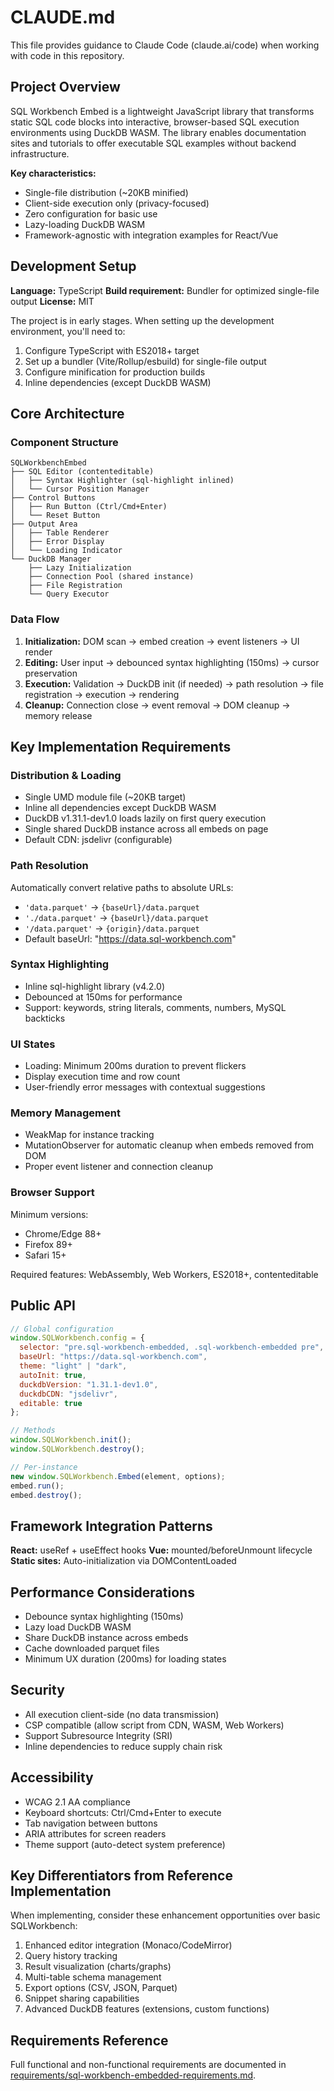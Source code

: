# CLAUDE.md

This file provides guidance to Claude Code (claude.ai/code) when working with code in this repository.

## Project Overview

SQL Workbench Embed is a lightweight JavaScript library that transforms static SQL code blocks into interactive, browser-based SQL execution environments using DuckDB WASM. The library enables documentation sites and tutorials to offer executable SQL examples without backend infrastructure.

**Key characteristics:**
- Single-file distribution (~20KB minified)
- Client-side execution only (privacy-focused)
- Zero configuration for basic use
- Lazy-loading DuckDB WASM
- Framework-agnostic with integration examples for React/Vue

## Development Setup

**Language:** TypeScript
**Build requirement:** Bundler for optimized single-file output
**License:** MIT

The project is in early stages. When setting up the development environment, you'll need to:
1. Configure TypeScript with ES2018+ target
2. Set up a bundler (Vite/Rollup/esbuild) for single-file output
3. Configure minification for production builds
4. Inline dependencies (except DuckDB WASM)

## Core Architecture

### Component Structure
```
SQLWorkbenchEmbed
├── SQL Editor (contenteditable)
│   ├── Syntax Highlighter (sql-highlight inlined)
│   └── Cursor Position Manager
├── Control Buttons
│   ├── Run Button (Ctrl/Cmd+Enter)
│   └── Reset Button
├── Output Area
│   ├── Table Renderer
│   ├── Error Display
│   └── Loading Indicator
└── DuckDB Manager
    ├── Lazy Initialization
    ├── Connection Pool (shared instance)
    ├── File Registration
    └── Query Executor
```

### Data Flow
1. **Initialization:** DOM scan → embed creation → event listeners → UI render
2. **Editing:** User input → debounced syntax highlighting (150ms) → cursor preservation
3. **Execution:** Validation → DuckDB init (if needed) → path resolution → file registration → execution → rendering
4. **Cleanup:** Connection close → event removal → DOM cleanup → memory release

## Key Implementation Requirements

### Distribution & Loading
- Single UMD module file (~20KB target)
- Inline all dependencies except DuckDB WASM
- DuckDB v1.31.1-dev1.0 loads lazily on first query execution
- Single shared DuckDB instance across all embeds on page
- Default CDN: jsdelivr (configurable)

### Path Resolution
Automatically convert relative paths to absolute URLs:
- `'data.parquet'` → `{baseUrl}/data.parquet`
- `'./data.parquet'` → `{baseUrl}/data.parquet`
- `'/data.parquet'` → `{origin}/data.parquet`
- Default baseUrl: "https://data.sql-workbench.com"

### Syntax Highlighting
- Inline sql-highlight library (v4.2.0)
- Debounced at 150ms for performance
- Support: keywords, string literals, comments, numbers, MySQL backticks

### UI States
- Loading: Minimum 200ms duration to prevent flickers
- Display execution time and row count
- User-friendly error messages with contextual suggestions

### Memory Management
- WeakMap for instance tracking
- MutationObserver for automatic cleanup when embeds removed from DOM
- Proper event listener and connection cleanup

### Browser Support
Minimum versions:
- Chrome/Edge 88+
- Firefox 89+
- Safari 15+

Required features: WebAssembly, Web Workers, ES2018+, contenteditable

## Public API

```javascript
// Global configuration
window.SQLWorkbench.config = {
  selector: "pre.sql-workbench-embedded, .sql-workbench-embedded pre",
  baseUrl: "https://data.sql-workbench.com",
  theme: "light" | "dark",
  autoInit: true,
  duckdbVersion: "1.31.1-dev1.0",
  duckdbCDN: "jsdelivr",
  editable: true
};

// Methods
window.SQLWorkbench.init();
window.SQLWorkbench.destroy();

// Per-instance
new window.SQLWorkbench.Embed(element, options);
embed.run();
embed.destroy();
```

## Framework Integration Patterns

**React:** useRef + useEffect hooks
**Vue:** mounted/beforeUnmount lifecycle
**Static sites:** Auto-initialization via DOMContentLoaded

## Performance Considerations

- Debounce syntax highlighting (150ms)
- Lazy load DuckDB WASM
- Share DuckDB instance across embeds
- Cache downloaded parquet files
- Minimum UX duration (200ms) for loading states

## Security

- All execution client-side (no data transmission)
- CSP compatible (allow script from CDN, WASM, Web Workers)
- Support Subresource Integrity (SRI)
- Inline dependencies to reduce supply chain risk

## Accessibility

- WCAG 2.1 AA compliance
- Keyboard shortcuts: Ctrl/Cmd+Enter to execute
- Tab navigation between buttons
- ARIA attributes for screen readers
- Theme support (auto-detect system preference)

## Key Differentiators from Reference Implementation

When implementing, consider these enhancement opportunities over basic SQLWorkbench:
1. Enhanced editor integration (Monaco/CodeMirror)
2. Query history tracking
3. Result visualization (charts/graphs)
4. Multi-table schema management
5. Export options (CSV, JSON, Parquet)
6. Snippet sharing capabilities
7. Advanced DuckDB features (extensions, custom functions)

## Requirements Reference

Full functional and non-functional requirements are documented in [requirements/sql-workbench-embedded-requirements.md](requirements/sql-workbench-embedded-requirements.md).
